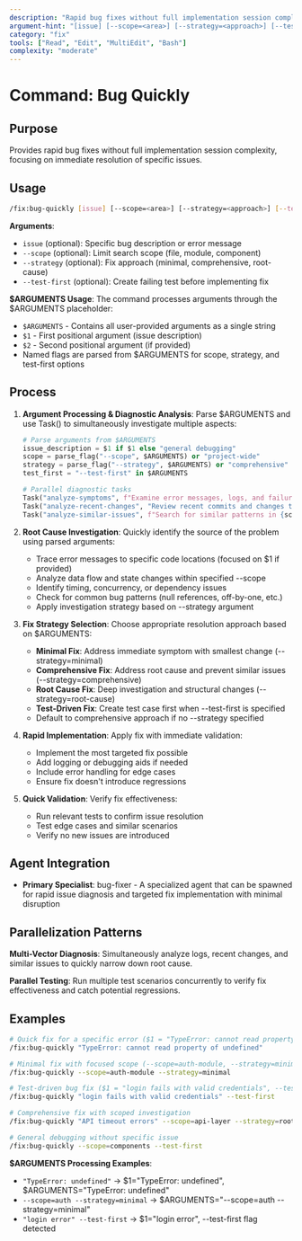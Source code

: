 ```yaml
---
description: "Rapid bug fixes without full implementation session complexity"
argument-hint: "[issue] [--scope=<area>] [--strategy=<approach>] [--test-first]"
category: "fix"
tools: ["Read", "Edit", "MultiEdit", "Bash"]
complexity: "moderate"
---
```


# Command: Bug Quickly

## Purpose

Provides rapid bug fixes without full implementation session complexity, focusing on immediate resolution of specific issues.

## Usage

```bash
/fix:bug-quickly [issue] [--scope=<area>] [--strategy=<approach>] [--test-first]
```

**Arguments**:

- `issue` (optional): Specific bug description or error message
- `--scope` (optional): Limit search scope (file, module, component)
- `--strategy` (optional): Fix approach (minimal, comprehensive, root-cause)
- `--test-first` (optional): Create failing test before implementing fix

**$ARGUMENTS Usage**:
The command processes arguments through the $ARGUMENTS placeholder:

- `$ARGUMENTS` - Contains all user-provided arguments as a single string
- `$1` - First positional argument (issue description)
- `$2` - Second positional argument (if provided)
- Named flags are parsed from $ARGUMENTS for scope, strategy, and test-first options

## Process

1. **Argument Processing & Diagnostic Analysis**: Parse $ARGUMENTS and use Task() to simultaneously investigate multiple aspects:

   ```python
   # Parse arguments from $ARGUMENTS
   issue_description = $1 if $1 else "general debugging"
   scope = parse_flag("--scope", $ARGUMENTS) or "project-wide"
   strategy = parse_flag("--strategy", $ARGUMENTS) or "comprehensive"
   test_first = "--test-first" in $ARGUMENTS

   # Parallel diagnostic tasks
   Task("analyze-symptoms", f"Examine error messages, logs, and failure patterns for: {issue_description}"),
   Task("analyze-recent-changes", "Review recent commits and changes that might be related"),
   Task("analyze-similar-issues", f"Search for similar patterns in {scope} scope")
   ```

2. **Root Cause Investigation**: Quickly identify the source of the problem using parsed arguments:
   - Trace error messages to specific code locations (focused on $1 if provided)
   - Analyze data flow and state changes within specified --scope
   - Identify timing, concurrency, or dependency issues
   - Check for common bug patterns (null references, off-by-one, etc.)
   - Apply investigation strategy based on --strategy argument

3. **Fix Strategy Selection**: Choose appropriate resolution approach based on $ARGUMENTS:
   - **Minimal Fix**: Address immediate symptom with smallest change (--strategy=minimal)
   - **Comprehensive Fix**: Address root cause and prevent similar issues (--strategy=comprehensive)
   - **Root Cause Fix**: Deep investigation and structural changes (--strategy=root-cause)
   - **Test-Driven Fix**: Create test case first when --test-first is specified
   - Default to comprehensive approach if no --strategy specified

4. **Rapid Implementation**: Apply fix with immediate validation:
   - Implement the most targeted fix possible
   - Add logging or debugging aids if needed
   - Include error handling for edge cases
   - Ensure fix doesn't introduce regressions

5. **Quick Validation**: Verify fix effectiveness:
   - Run relevant tests to confirm issue resolution
   - Test edge cases and similar scenarios
   - Verify no new issues are introduced

## Agent Integration

- **Primary Specialist**: bug-fixer - A specialized agent that can be spawned for rapid issue diagnosis and targeted fix implementation with minimal disruption

## Parallelization Patterns

**Multi-Vector Diagnosis**: Simultaneously analyze logs, recent changes, and similar issues to quickly narrow down root cause.

**Parallel Testing**: Run multiple test scenarios concurrently to verify fix effectiveness and catch potential regressions.

## Examples

```bash
# Quick fix for a specific error ($1 = "TypeError: cannot read property of undefined")
/fix:bug-quickly "TypeError: cannot read property of undefined"

# Minimal fix with focused scope (--scope=auth-module, --strategy=minimal)
/fix:bug-quickly --scope=auth-module --strategy=minimal

# Test-driven bug fix ($1 = "login fails with valid credentials", --test-first flag)
/fix:bug-quickly "login fails with valid credentials" --test-first

# Comprehensive fix with scoped investigation
/fix:bug-quickly "API timeout errors" --scope=api-layer --strategy=root-cause

# General debugging without specific issue
/fix:bug-quickly --scope=components --test-first
```

**$ARGUMENTS Processing Examples**:

- `"TypeError: undefined"` → $1="TypeError: undefined", $ARGUMENTS="TypeError: undefined"
- `--scope=auth --strategy=minimal` → $ARGUMENTS="--scope=auth --strategy=minimal"
- `"login error" --test-first` → $1="login error", --test-first flag detected
